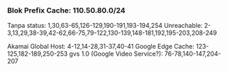 ### Blok Prefix Cache: 110.50.80.0/24

Tanpa status: 1,30,63-65,126-129,190-191,193-194,254
Unreachable: 2-3,13,29,38-39,42-62,66-75,79-122,130-139,148-181,192,195-203,208-249

Akamai Global Host: 4-12,14-28,31-37,40-41
Google Edge Cache: 123-125,182-189,250-253
gvs 1.0 (Google Video Service?): 76-78,140-147,204-207

